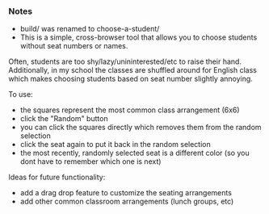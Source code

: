 ### Notes
* build/ was renamed to choose-a-student/
* This is a simple, cross-browser tool that allows you to choose students without seat numbers or names.

Often, students are too shy/lazy/unininterested/etc to raise their hand.
Additionally, in my school the classes are shuffled around for English class which makes choosing students based on seat number slightly annoying. 

To use:
* the squares represent the most common class arrangement (6x6)
* click the "Random" button
* you can click the squares directly which removes them from the random selection
* click the seat again to put it back in the random selection
* the most recently, randomly selected seat is a different color (so you dont have to remember which one is next)

Ideas for future functionality:
* add a drag drop feature to customize the seating arrangements
* add other common classroom arrangements (lunch groups, etc)
